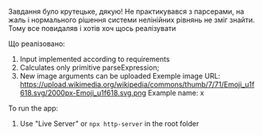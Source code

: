 Завдання було крутецьке, дякую! Не практикувався з парсерами, на жаль i нормального рiшення системи нелiнiйних рiвнянь не змiг знайти. Тому все повидаляв i хотiв хоч щось реалiзувати


Що реалiзовано:


1. Input implemented according to requirements
2. Calculates only primitive parseExpression;
3. New image arguments can be uploaded
    Exemple image URL: https://upload.wikimedia.org/wikipedia/commons/thumb/7/71/Emoji_u1f618.svg/2000px-Emoji_u1f618.svg.png
    Example name: x



To run the app:

1. Use "Live Server" or `npx http-server` in the root folder
